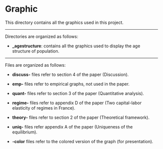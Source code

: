 # Graphic

This directory contains all the graphics used in this project.

---

Directories are organized as follows:

- **_agestructure**: contains all the graphics used to display the age structure of population.

---

Files are organized as follows:

- **discuss-** files refer to section 4 of the paper (Discussion).
- **emp-** files refer to empirical graphs, not used in the paper.
- **quant-** files refer to section 3 of the paper (Quantitative analysis).
- **regime-** files refer to appendix D of the paper (Two capital-labor elasticity of regimes in France).
- **theory-** files refer to section 2 of the paper (Theoretical framework).
- **uniq-** files refer appendix A of the paper (Uniqueness of the equilibrium).

- **-color** files refer to the colored version of the graph (for presentation).